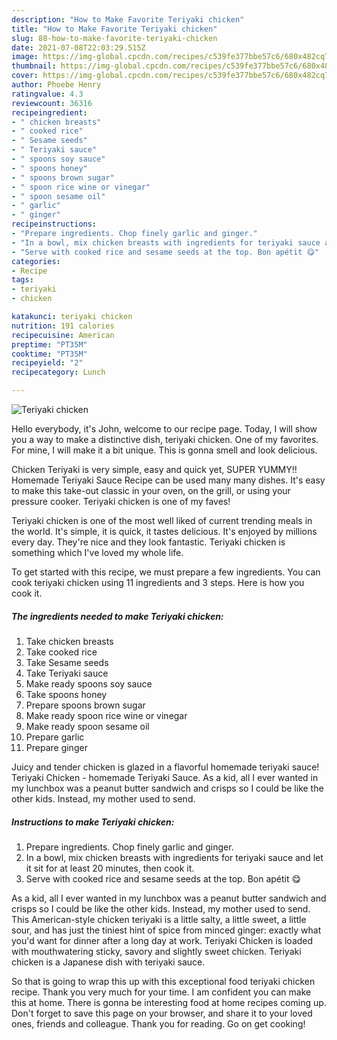 ```yaml
---
description: "How to Make Favorite Teriyaki chicken"
title: "How to Make Favorite Teriyaki chicken"
slug: 88-how-to-make-favorite-teriyaki-chicken
date: 2021-07-08T22:03:29.515Z
image: https://img-global.cpcdn.com/recipes/c539fe377bbe57c6/680x482cq70/teriyaki-chicken-recipe-main-photo.jpg
thumbnail: https://img-global.cpcdn.com/recipes/c539fe377bbe57c6/680x482cq70/teriyaki-chicken-recipe-main-photo.jpg
cover: https://img-global.cpcdn.com/recipes/c539fe377bbe57c6/680x482cq70/teriyaki-chicken-recipe-main-photo.jpg
author: Phoebe Henry
ratingvalue: 4.3
reviewcount: 36316
recipeingredient:
- " chicken breasts"
- " cooked rice"
- " Sesame seeds"
- " Teriyaki sauce"
- " spoons soy sauce"
- " spoons honey"
- " spoons brown sugar"
- " spoon rice wine or vinegar"
- " spoon sesame oil"
- " garlic"
- " ginger"
recipeinstructions:
- "Prepare ingredients. Chop finely garlic and ginger."
- "In a bowl, mix chicken breasts with ingredients for teriyaki sauce and let it sit for at least 20 minutes, then cook it."
- "Serve with cooked rice and sesame seeds at the top. Bon apétit 😋"
categories:
- Recipe
tags:
- teriyaki
- chicken

katakunci: teriyaki chicken 
nutrition: 191 calories
recipecuisine: American
preptime: "PT35M"
cooktime: "PT35M"
recipeyield: "2"
recipecategory: Lunch

---
```



![Teriyaki chicken](https://img-global.cpcdn.com/recipes/c539fe377bbe57c6/680x482cq70/teriyaki-chicken-recipe-main-photo.jpg)

Hello everybody, it's John, welcome to our recipe page. Today, I will show you a way to make a distinctive dish, teriyaki chicken. One of my favorites. For mine, I will make it a bit unique. This is gonna smell and look delicious.

Chicken Teriyaki is very simple, easy and quick yet, SUPER YUMMY!! Homemade Teriyaki Sauce Recipe can be used many many dishes. It&#39;s easy to make this take-out classic in your oven, on the grill, or using your pressure cooker. Teriyaki chicken is one of my faves!

Teriyaki chicken is one of the most well liked of current trending meals in the world. It's simple, it is quick, it tastes delicious. It's enjoyed by millions every day. They're nice and they look fantastic. Teriyaki chicken is something which I've loved my whole life.


To get started with this recipe, we must prepare a few ingredients. You can cook teriyaki chicken using 11 ingredients and 3 steps. Here is how you cook it.

<!--inarticleads1-->

##### The ingredients needed to make Teriyaki chicken:

1. Take  chicken breasts
1. Take  cooked rice
1. Take  Sesame seeds
1. Take  Teriyaki sauce
1. Make ready  spoons soy sauce
1. Take  spoons honey
1. Prepare  spoons brown sugar
1. Make ready  spoon rice wine or vinegar
1. Make ready  spoon sesame oil
1. Prepare  garlic
1. Prepare  ginger


Juicy and tender chicken is glazed in a flavorful homemade teriyaki sauce! Teriyaki Chicken - homemade Teriyaki Sauce. As a kid, all I ever wanted in my lunchbox was a peanut butter sandwich and crisps so I could be like the other kids. Instead, my mother used to send. 

<!--inarticleads2-->

##### Instructions to make Teriyaki chicken:

1. Prepare ingredients. Chop finely garlic and ginger.
1. In a bowl, mix chicken breasts with ingredients for teriyaki sauce and let it sit for at least 20 minutes, then cook it.
1. Serve with cooked rice and sesame seeds at the top. Bon apétit 😋


As a kid, all I ever wanted in my lunchbox was a peanut butter sandwich and crisps so I could be like the other kids. Instead, my mother used to send. This American-style chicken teriyaki is a little salty, a little sweet, a little sour, and has just the tiniest hint of spice from minced ginger: exactly what you&#39;d want for dinner after a long day at work. Teriyaki Chicken is loaded with mouthwatering sticky, savory and slightly sweet chicken. Teriyaki chicken is a Japanese dish with teriyaki sauce. 

So that is going to wrap this up with this exceptional food teriyaki chicken recipe. Thank you very much for your time. I am confident you can make this at home. There is gonna be interesting food at home recipes coming up. Don't forget to save this page on your browser, and share it to your loved ones, friends and colleague. Thank you for reading. Go on get cooking!
